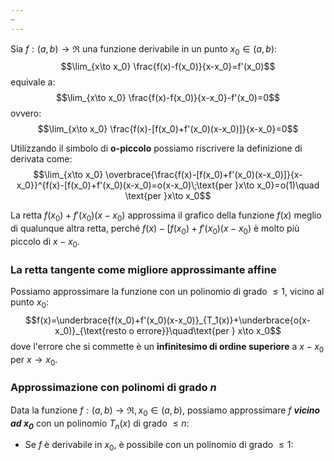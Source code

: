 ```yaml
---
~
---
```

Sia $f:(a,b)\to\Re$ una funzione derivabile in un punto $x_0\in (a,b)$:
$$\lim_{x\to x_0} \frac{f(x)-f(x_0)}{x-x_0}=f'(x_0)$$
equivale a:
$$\lim_{x\to x_0} \frac{f(x)-f(x_0)}{x-x_0}-f'(x_0)=0$$
ovvero:
$$\lim_{x\to x_0} \frac{f(x)-[f(x_0)+f'(x_0)(x-x_0)]}{x-x_0}=0$$

Utilizzando il simbolo di **o-piccolo** possiamo riscrivere la definizione di derivata come:
$$\lim_{x\to x_0} \overbrace{\frac{f(x)-[f(x_0)+f'(x_0)(x-x_0)]}{x-x_0}}^{f(x)-[f(x_0)+f'(x_0)(x-x_0)=o(x-x_0)\;\text{per }x\to x_0}=o(1)\quad \text{per }x\to x_0$$

La retta $f(x_0)+f'(x_0)(x-x_0)$ approssima il grafico della funzione $f(x)$ meglio di qualunque altra retta, perché $f(x)-[f(x_0)+f'(x_0)(x-x_0)$ è molto più piccolo di $x-x_0$.

### La retta tangente come migliore approssimante affine
Possiamo approssimare la funzione con un polinomio di grado $\le 1$, vicino al punto $x_0$:
$$f(x)=\underbrace{f(x_0)+f'(x_0)(x-x_0)}_{T_1(x)}+\underbrace{o(x-x_0)}_{\text{resto o errore}}\quad\text{per } x\to x_0$$
dove l'errore che si commette è un **infinitesimo di ordine superiore** a $x-x_0$ per $x\to x_0$.

### Approssimazione con polinomi di grado $n$

Data la funzione $f:(a,b)\to\Re, x_0\in (a,b)$,  possiamo approssimare $f$ ***vicino ad $x_0$*** con un polinomio $T_n(x)$ di grado $\le n$:

- Se $f$ è derivabile in $x_{0}$, è possibile con un polinomio di grado $\le 1$: